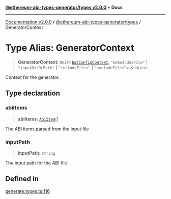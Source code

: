 [**@ethereum-abi-types-generator/types v2.0.0**](../README.md) • **Docs**

***

[Documentation v2.0.0](../../../packages.md) / [@ethereum-abi-types-generator/types](../README.md) / GeneratorContext

# Type Alias: GeneratorContext

> **GeneratorContext**: `Omit`\<[`EatConfigContext`](EatConfigContext.md), `"makeIndexFile"` \| `"inputDirOrPath"` \| `"includeFiles"` \| `"excludeFiles"`\> & `object`

Context for the generator.

## Type declaration

### abiItems

> **abiItems**: [`AbiItem`](AbiItem.md)[]

The ABI items parsed from the input file

### inputPath

> **inputPath**: `string`

The input path for the ABI file

## Defined in

[generate.types.ts:116](https://github.com/niZmosis/ethereum-abi-types-generator/blob/b8e282ea584f52118722e9d563db502ef3e0aa75/packages/types/src/generate.types.ts#L116)

